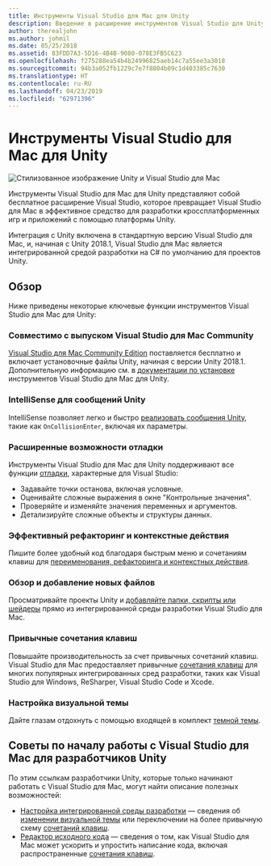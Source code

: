 ```yaml
---
title: Инструменты Visual Studio для Mac для Unity
description: Введение в расширение инструментов Visual Studio для Unity
author: therealjohn
ms.author: johmil
ms.date: 05/25/2018
ms.assetid: 83FDD7A3-5D16-4B4B-9080-078E3FB5C623
ms.openlocfilehash: f275288ea54b4b24996825aeb14c7a55ee3a3018
ms.sourcegitcommit: 94b3a052fb1229c7e7f8804b09c1d403385c7630
ms.translationtype: HT
ms.contentlocale: ru-RU
ms.lasthandoff: 04/23/2019
ms.locfileid: "62971396"
---
```

# <a name="visual-studio-for-mac-tools-for-unity"></a>Инструменты Visual Studio для Mac для Unity

![Стилизованное изображение Unity и Visual Studio для Mac](media/vsmac-tools-unity-image1.png)

Инструменты Visual Studio для Mac для Unity представляют собой бесплатное расширение Visual Studio, которое превращает Visual Studio для Mac в эффективное средство для разработки кроссплатформенных игр и приложений с помощью платформы Unity.

Интеграция с Unity включена в стандартную версию Visual Studio для Mac, и, начиная с Unity 2018.1, Visual Studio для Mac является интегрированной средой разработки на C# по умолчанию для проектов Unity.

## <a name="overview"></a>Обзор

Ниже приведены некоторые ключевые функции инструментов Visual Studio для Mac для Unity:

### <a name="compatible-with-visual-studio-for-mac-community-edition"></a>Совместимо с выпуском Visual Studio для Mac Community

[Visual Studio для Mac Community Edition](https://visualstudio.microsoft.com/) поставляется бесплатно и включает установочные файлы Unity, начиная с версии Unity 2018.1. Дополнительную информацию см. в [документации по установке ](setup-vsmac-tools-unity.md) инструментов Visual Studio для Mac для Unity.

### <a name="intellisense-for-unity-messages"></a>IntelliSense для сообщений Unity

IntelliSense позволяет легко и быстро [реализовать сообщения Unity](using-vsmac-tools-unity.md#intellisense-for-unity-messages), такие как `OnCollisionEnter`, включая их параметры.

### <a name="superior-debugging"></a>Расширенные возможности отладки

Инструменты Visual Studio для Mac для Unity поддерживают все функции [отладки](using-vsmac-tools-unity.md#unity-debugging), характерные для Visual Studio:

* Задавайте точки останова, включая условные.
* Оценивайте сложные выражения в окне "Контрольные значения".
* Проверяйте и изменяйте значения переменных и аргументов.
* Детализируйте сложные объекты и структуры данных.

### <a name="powerful-refactoring-and-context-actions"></a>Эффективный рефакторинг и контекстные действия

Пишите более удобный код благодаря быстрым меню и сочетаниям клавиш для [переименования, рефакторинга и контекстных действия](refactoring.md).

### <a name="browse-and-add-new-files"></a>Обзор и добавление новых файлов

Просматривайте проекты Unity и [добавляйте папки, скрипты или шейдеры](using-vsmac-tools-unity.md#adding-new-unity-files-and-folders) прямо из интегрированной среды разработки Visual Studio для Mac.

### <a name="use-familiar-key-bindings"></a>Привычные сочетания клавиш

Повышайте производительность за счет привычных сочетаний клавиш. Visual Studio для Mac предоставляет привычные [сочетания клавиш](customizing-the-ide.md) для многих популярных интегрированных сред разработки, таких как Visual Studio для Windows, ReSharper, Visual Studio Code и Xcode.

### <a name="customize-the-visual-theme"></a>Настройка визуальной темы

Дайте глазам отдохнуть с помощью входящей в комплект [темной темы](customizing-the-ide.md).

## <a name="tips-for-unity-developers-getting-started-with-visual-studio-for-mac"></a>Советы по началу работы с Visual Studio для Mac для разработчиков Unity

По этим ссылкам разработчики Unity, которые только начинают работать с Visual Studio для Mac, могут найти описание полезных возможностей:

* [Настройка интегрированной среды разработки](customizing-the-ide.md) — сведения об [изменении визуальной темы](customizing-the-ide.md#dark-theme) или переключении на более привычную схему [сочетаний клавиш](customizing-the-ide.md#key-bindings).
* [Редактор исходного кода](source-editor.md) — сведения о том, как Visual Studio для Mac может ускорить и упростить написание кода, включая распространенные [сочетания клавиш](keyboard-shortcuts.md).
